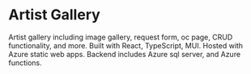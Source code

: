 # Artist Gallery

Artist gallery including image gallery, request form, oc page, CRUD functionality, and more.
Built with React, TypeScript, MUI. Hosted with Azure static web apps. Backend includes Azure sql server, and Azure functions.
